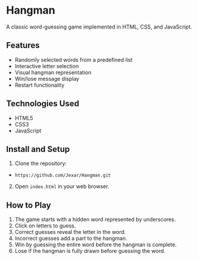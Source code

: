 # Hangman

A classic word-guessing game implemented in HTML, CSS, and JavaScript.

## Features

- Randomly selected words from a predefined list
- Interactive letter selection
- Visual hangman representation
- Win/lose message display
- Restart functionality

## Technologies Used

- HTML5
- CSS3
- JavaScript

## Install and Setup

1. Clone the repository:

- `https://github.com/Jexar/Hangman.git`

2. Open `index.html` in your web browser.

## How to Play

1. The game starts with a hidden word represented by underscores.
2. Click on letters to guess.
3. Correct guesses reveal the letter in the word.
4. Incorrect guesses add a part to the hangman.
5. Win by guessing the entire word before the hangman is complete.
6. Lose if the hangman is fully drawn before guessing the word.
